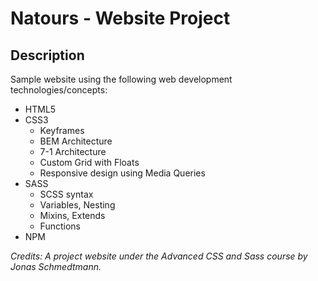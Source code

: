 # Natours - Website Project

## Description

Sample website using the following web development technologies/concepts:
* HTML5
* CSS3
  * Keyframes
  * BEM Architecture
  * 7-1 Architecture
  * Custom Grid with Floats
  * Responsive design using Media Queries
* SASS
  * SCSS syntax
  * Variables, Nesting
  * Mixins, Extends
  * Functions
* NPM

*Credits: A project website under the Advanced CSS and Sass course by Jonas Schmedtmann.*